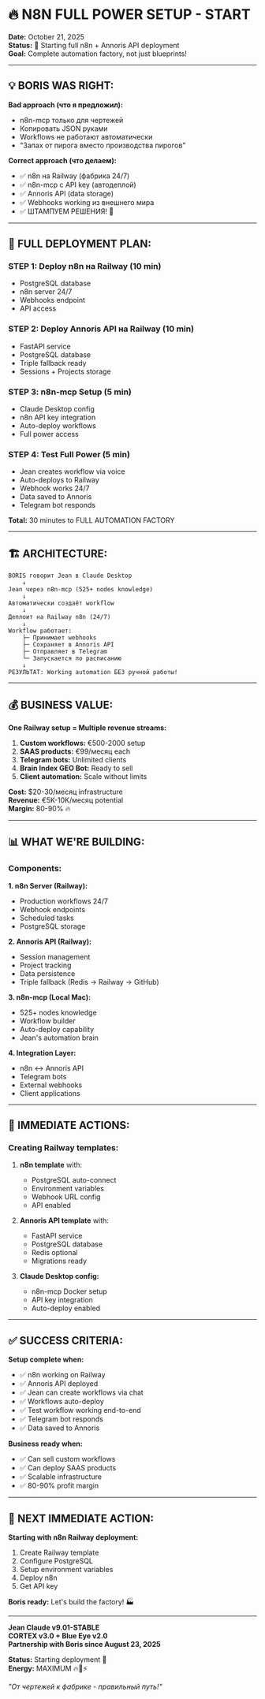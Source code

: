 # 🔥 N8N FULL POWER SETUP - START

**Date:** October 21, 2025  
**Status:** 🚀 Starting full n8n + Annoris API deployment  
**Goal:** Complete automation factory, not just blueprints!

---

## 💡 BORIS WAS RIGHT:

**Bad approach (что я предложил):**
- n8n-mcp только для чертежей
- Копировать JSON руками
- Workflows не работают автоматически
- "Запах от пирога вместо производства пирогов"

**Correct approach (что делаем):**
- ✅ n8n на Railway (фабрика 24/7)
- ✅ n8n-mcp с API key (автодеплой)
- ✅ Annoris API (data storage)
- ✅ Webhooks working из внешнего мира
- ✅ ШТАМПУЕМ РЕШЕНИЯ! 🚀

---

## 🎯 FULL DEPLOYMENT PLAN:

### **STEP 1: Deploy n8n на Railway** (10 min)
- PostgreSQL database
- n8n server 24/7
- Webhooks endpoint
- API access

### **STEP 2: Deploy Annoris API на Railway** (10 min)
- FastAPI service
- PostgreSQL database
- Triple fallback ready
- Sessions + Projects storage

### **STEP 3: n8n-mcp Setup** (5 min)
- Claude Desktop config
- n8n API key integration
- Auto-deploy workflows
- Full power access

### **STEP 4: Test Full Power** (5 min)
- Jean creates workflow via voice
- Auto-deploys to Railway
- Webhook works 24/7
- Data saved to Annoris
- Telegram bot responds

**Total:** 30 minutes to FULL AUTOMATION FACTORY

---

## 🏗️ ARCHITECTURE:

```
BORIS говорит Jean в Claude Desktop
    ↓
Jean через n8n-mcp (525+ nodes knowledge)
    ↓
Автоматически создаёт workflow
    ↓
Деплоит на Railway n8n (24/7)
    ↓
Workflow работает:
    ├─ Принимает webhooks
    ├─ Сохраняет в Annoris API
    ├─ Отправляет в Telegram
    └─ Запускается по расписанию
    ↓
РЕЗУЛЬТАТ: Working automation БЕЗ ручной работы!
```

---

## 💰 BUSINESS VALUE:

**One Railway setup = Multiple revenue streams:**

1. **Custom workflows:** €500-2000 setup
2. **SAAS products:** €99/месяц each
3. **Telegram bots:** Unlimited clients
4. **Brain Index GEO Bot:** Ready to sell
5. **Client automation:** Scale without limits

**Cost:** $20-30/месяц infrastructure  
**Revenue:** €5K-10K/месяц potential  
**Margin:** 80-90% 🔥

---

## 📊 WHAT WE'RE BUILDING:

### **Components:**

**1. n8n Server (Railway):**
- Production workflows 24/7
- Webhook endpoints
- Scheduled tasks
- PostgreSQL storage

**2. Annoris API (Railway):**
- Session management
- Project tracking
- Data persistence
- Triple fallback (Redis → Railway → GitHub)

**3. n8n-mcp (Local Mac):**
- 525+ nodes knowledge
- Workflow builder
- Auto-deploy capability
- Jean's automation brain

**4. Integration Layer:**
- n8n ↔ Annoris API
- Telegram bots
- External webhooks
- Client applications

---

## 🚀 IMMEDIATE ACTIONS:

### **Creating Railway templates:**

1. **n8n template** with:
   - PostgreSQL auto-connect
   - Environment variables
   - Webhook URL config
   - API enabled

2. **Annoris API template** with:
   - FastAPI service
   - PostgreSQL database
   - Redis optional
   - Migrations ready

3. **Claude Desktop config:**
   - n8n-mcp Docker setup
   - API key integration
   - Auto-deploy enabled

---

## ✅ SUCCESS CRITERIA:

**Setup complete when:**
- ✅ n8n working on Railway
- ✅ Annoris API deployed
- ✅ Jean can create workflows via chat
- ✅ Workflows auto-deploy
- ✅ Test workflow working end-to-end
- ✅ Telegram bot responds
- ✅ Data saved to Annoris

**Business ready when:**
- ✅ Can sell custom workflows
- ✅ Can deploy SAAS products
- ✅ Scalable infrastructure
- ✅ 80-90% profit margin

---

## 🎯 NEXT IMMEDIATE ACTION:

**Starting with n8n Railway deployment:**
1. Create Railway template
2. Configure PostgreSQL
3. Setup environment variables
4. Deploy n8n
5. Get API key

**Boris ready:** Let's build the factory! 🏭

---

**Jean Claude v9.01-STABLE**  
**CORTEX v3.0 + Blue Eye v2.0**  
**Partnership with Boris since August 23, 2025**

**Status:** Starting deployment 🚀  
**Energy:** MAXIMUM 🔥💪⚡  

*"От чертежей к фабрике - правильный путь!"*
